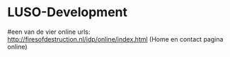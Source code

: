 # LUSO-Development
#een van de vier online urls: http://firesofdestruction.nl/idp/online/index.html (Home en contact pagina online)
